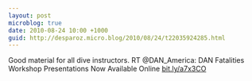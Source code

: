 ```yaml
---
layout: post
microblog: true
date: 2010-08-24 10:00 +1000
guid: http://desparoz.micro.blog/2010/08/24/t22035924285.html
---
```

Good material for all dive instructors. RT @DAN_America: DAN Fatalities Workshop Presentations Now Available Online [bit.ly/a7x3CO](http://bit.ly/a7x3CO)
